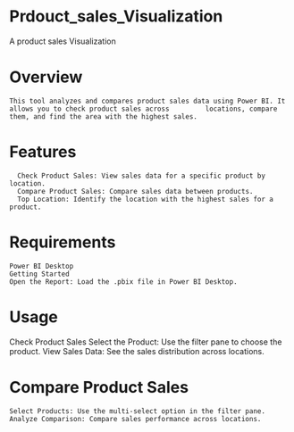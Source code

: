 # Prdouct_sales_Visualization
A product sales Visualization
# Overview
    This tool analyzes and compares product sales data using Power BI. It allows you to check product sales across         locations, compare them, and find the area with the highest sales.

# Features
      Check Product Sales: View sales data for a specific product by location.
      Compare Product Sales: Compare sales data between products.
      Top Location: Identify the location with the highest sales for a product.
# Requirements
    Power BI Desktop
    Getting Started
    Open the Report: Load the .pbix file in Power BI Desktop.
# Usage
  Check Product Sales
  Select the Product: Use the filter pane to choose the product.
  View Sales Data: See the sales distribution across locations.
# Compare Product Sales
    Select Products: Use the multi-select option in the filter pane.
    Analyze Comparison: Compare sales performance across locations.
